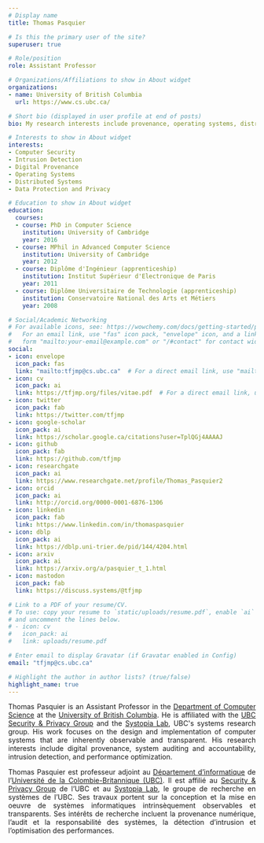 ```yaml
---
# Display name
title: Thomas Pasquier

# Is this the primary user of the site?
superuser: true

# Role/position
role: Assistant Professor

# Organizations/Affiliations to show in About widget
organizations:
- name: University of British Columbia
  url: https://www.cs.ubc.ca/

# Short bio (displayed in user profile at end of posts)
bio: My research interests include provenance, operating systems, distributed systems and intrusion detection.

# Interests to show in About widget
interests:
- Computer Security
- Intrusion Detection
- Digital Provenance
- Operating Systems
- Distributed Systems
- Data Protection and Privacy

# Education to show in About widget
education:
  courses:
  - course: PhD in Computer Science
    institution: University of Cambridge
    year: 2016
  - course: MPhil in Advanced Computer Science
    institution: University of Cambridge
    year: 2012
  - course: Diplôme d'Ingénieur (apprenticeship)
    institution: Institut Supérieur d'Electronique de Paris
    year: 2011
  - course: Diplôme Universitaire de Technologie (apprenticeship)
    institution: Conservatoire National des Arts et Métiers
    year: 2008

# Social/Academic Networking
# For available icons, see: https://wowchemy.com/docs/getting-started/page-builder/#icons
#   For an email link, use "fas" icon pack, "envelope" icon, and a link in the
#   form "mailto:your-email@example.com" or "/#contact" for contact widget.
social:
- icon: envelope
  icon_pack: fas
  link: "mailto:tfjmp@cs.ubc.ca"  # For a direct email link, use "mailto:test@example.org".
- icon: cv
  icon_pack: ai
  link: https://tfjmp.org/files/vitae.pdf  # For a direct email link, use "mailto:test@example.org".
- icon: twitter
  icon_pack: fab
  link: https://twitter.com/tfjmp
- icon: google-scholar
  icon_pack: ai
  link: https://scholar.google.ca/citations?user=TplQGj4AAAAJ
- icon: github
  icon_pack: fab
  link: https://github.com/tfjmp
- icon: researchgate
  icon_pack: ai
  link: https://www.researchgate.net/profile/Thomas_Pasquier2
- icon: orcid
  icon_pack: ai
  link: http://orcid.org/0000-0001-6876-1306
- icon: linkedin
  icon_pack: fab
  link: https://www.linkedin.com/in/thomaspasquier
- icon: dblp
  icon_pack: ai
  link: https://dblp.uni-trier.de/pid/144/4204.html
- icon: arxiv
  icon_pack: ai
  link: https://arxiv.org/a/pasquier_t_1.html
- icon: mastodon
  icon_pack: fab
  link: https://discuss.systems/@tfjmp

# Link to a PDF of your resume/CV.
# To use: copy your resume to `static/uploads/resume.pdf`, enable `ai` icons in `params.toml`,
# and uncomment the lines below.
# - icon: cv
#   icon_pack: ai
#   link: uploads/resume.pdf

# Enter email to display Gravatar (if Gravatar enabled in Config)
email: "tfjmp@cs.ubc.ca"

# Highlight the author in author lists? (true/false)
highlight_name: true
---
```

<style>body {text-align: justify}</style>

Thomas Pasquier is an Assistant Professor in the [Department of Computer Science](https://www.cs.ubc.ca/) at the [University of British Columbia](https://www.ubc.ca/).
He is affiliated with the [UBC Security & Privacy Group](https://spg.cs.ubc.ca/) and the [Systopia Lab](https://systopia.cs.ubc.ca/), UBC's systems research group.
His work focuses on the design and implementation of computer systems that are inherently observable and transparent.
His research interests include digital provenance, system auditing and accountability, intrusion detection, and performance optimization.

Thomas Pasquier est professeur adjoint au [Département d’informatique](https://www.cs.ubc.ca/) de l’[Université de la Colombie-Britannique (UBC)](https://www.ubc.ca/).
Il est affilié au [Security & Privacy Group](https://spg.cs.ubc.ca/) de l’UBC  et au [Systopia Lab](https://systopia.cs.ubc.ca/), le groupe de recherche en systèmes de l’UBC.
Ses travaux portent sur la conception et la mise en oeuvre de systèmes informatiques intrinsèquement observables et transparents.
Ses intérêts de recherche incluent la provenance numérique, l’audit et la responsabilité des systèmes, la détection d’intrusion et l’optimisation des performances.
